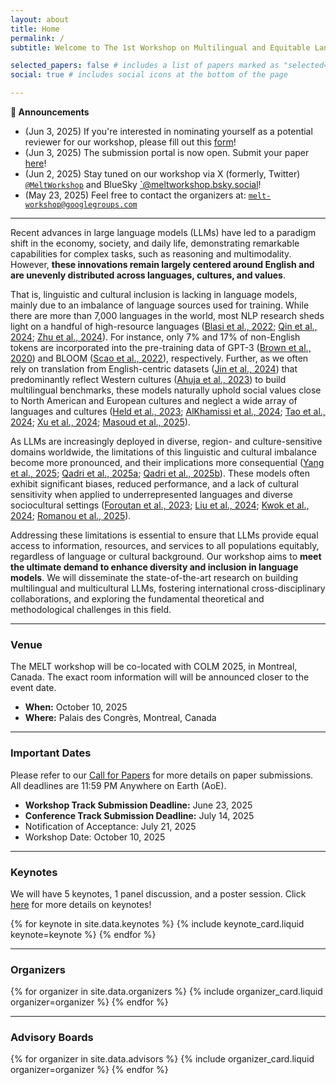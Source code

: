 ```yaml
---
layout: about
title: Home
permalink: /
subtitle: Welcome to The 1st Workshop on Multilingual and Equitable Language Technologies (MELT) 👋

selected_papers: false # includes a list of papers marked as "selected={true}"
social: true # includes social icons at the bottom of the page

---
```


**📢 Announcements**
* (Jun 3, 2025) If you're interested in nominating yourself as a potential reviewer for our workshop, please fill out this [form](https://forms.gle/MYcXED7RLJDSqis88)!
* (Jun 3, 2025) The submission portal is now open. Submit your paper [here](https://openreview.net/group?id=colmweb.org/COLM/2025/Workshop/MELT)!
* (Jun 2, 2025) Stay tuned on our workshop via X (formerly, Twitter) [`@MeltWorkshop`](https://x.com/MeltWorkshop) and BlueSky [`@meltworkshop.bsky.social](https://bsky.app/profile/meltworkshop.bsky.social)!
* (May 23, 2025) Feel free to contact the organizers at: [`melt-workshop@googlegroups.com`](mailto:melt-workshop@googlegroups.com)

<hr/>

Recent advances in large language models (LLMs) have led to a paradigm shift in the economy, society, and daily life, demonstrating remarkable capabilities for complex tasks, such as reasoning and multimodality. However, **these innovations remain largely centered around English and are unevenly distributed across languages, cultures, and values**.

That is, linguistic and cultural inclusion is lacking in language models, mainly due to an imbalance of language sources used for training. While there are more than 7,000 languages in the world, most NLP research sheds light on a handful of high-resource languages ([Blasi et al., 2022](https://aclanthology.org/2022.acl-long.376/); [Qin et al., 2024](https://arxiv.org/abs/2404.04925); [Zhu et al., 2024](https://arxiv.org/abs/2411.11072)). For instance, only 7% and 17% of non-English tokens are incorporated into the pre-training data of GPT-3 ([Brown et al., 2020](https://papers.nips.cc/paper/2020/hash/1457c0d6bfcb4967418bfb8ac142f64a-Abstract.html)) and BLOOM ([Scao et al., 2022](https://arxiv.org/abs/2211.05100)), respectively. Further, as we often rely on translation from English-centric datasets ([Jin et al., 2024](https://direct.mit.edu/tacl/article/doi/10.1162/tacl_a_00661/120915/KoBBQ-Korean-Bias-Benchmark-for-Question-Answering)) that predominantly reflect Western cultures ([Ahuja et al., 2023](https://aclanthology.org/2023.emnlp-main.258/)) to build multilingual benchmarks, these models naturally uphold social values close to North American and European cultures and neglect a wide array of languages and cultures ([Held et al., 2023](https://arxiv.org/abs/2311.08391); [AlKhamissi et al., 2024](https://aclanthology.org/2024.acl-long.671/); [Tao et al., 2024](https://doi.org/10.1093/pnasnexus/pgae346); [Xu et al., 2024](https://arxiv.org/abs/2410.12971); [Masoud et al., 2025](https://aclanthology.org/2025.coling-main.567/)).  

As LLMs are increasingly deployed in diverse, region- and culture-sensitive domains worldwide, the limitations of this linguistic and cultural imbalance become more pronounced, and their implications more consequential ([Yang et al., 2025](https://doi.org/10.1162/coli_a_00556); [Qadri et al., 2025a](https://arxiv.org/abs/2501.01056); [Qadri et al., 2025b](https://arxiv.org/abs/2503.19075)). These models often exhibit significant biases, reduced performance, and a lack of cultural sensitivity when applied to underrepresented languages and diverse sociocultural settings ([Foroutan et al., 2023](https://aclanthology.org/2022.emnlp-main.513/); [Liu et al., 2024](https://aclanthology.org/2024.naacl-long.112/); [Kwok et al., 2024](https://arxiv.org/abs/2408.06929); [Romanou et al., 2025](https://openreview.net/forum?id=k3gCieTXeY)).  

Addressing these limitations is essential to ensure that LLMs provide equal access to information, resources, and services to all populations equitably, regardless of language or cultural background. Our workshop aims to **meet the ultimate demand to enhance diversity and inclusion in language models**. We will disseminate the state-of-the-art research on building multilingual and multicultural LLMs, fostering international cross-disciplinary collaborations, and exploring the fundamental theoretical and methodological challenges in this field.

<hr/>

### Venue

The MELT workshop will be co-located with COLM 2025, in Montreal, Canada. The exact room information will will be announced closer to the event date.

- **When:** October 10, 2025
- **Where:** Palais des Congrès, Montreal, Canada

<hr/>

### Important Dates

Please refer to our [Call for Papers](https://melt-workshop.github.io/cfp) for more details on paper submissions.
All deadlines are 11:59 PM Anywhere on Earth (AoE).

- **Workshop Track Submission Deadline:** June 23, 2025
- **Conference Track Submission Deadline:** July 14, 2025
- Notification of Acceptance: July 21, 2025
- Workshop Date: October 10, 2025

<hr/>

### Keynotes

We will have 5 keynotes, 1 panel discussion, and a poster session.
Click [here](https://melt-workshop.github.io/keynotes) for more details on keynotes!

<div class="keynote-grid">
  {% for keynote in site.data.keynotes %}
    {% include keynote_card.liquid keynote=keynote %}
  {% endfor %}
</div>

<hr/>

### Organizers

<div class="organizers-grid-small">
  {% for organizer in site.data.organizers %}
    {% include organizer_card.liquid organizer=organizer %}
  {% endfor %}
</div>

<hr/>

### Advisory Boards

<div class="organizers-grid-small">
  {% for organizer in site.data.advisors %}
    {% include organizer_card.liquid organizer=organizer %}
  {% endfor %}
</div>